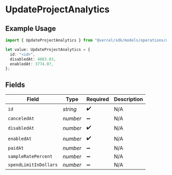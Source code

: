 # UpdateProjectAnalytics

## Example Usage

```typescript
import { UpdateProjectAnalytics } from "@vercel/sdk/models/operations/updateproject.js";

let value: UpdateProjectAnalytics = {
  id: "<id>",
  disabledAt: 4083.03,
  enabledAt: 3774.07,
};
```

## Fields

| Field                 | Type                  | Required              | Description           |
| --------------------- | --------------------- | --------------------- | --------------------- |
| `id`                  | *string*              | :heavy_check_mark:    | N/A                   |
| `canceledAt`          | *number*              | :heavy_minus_sign:    | N/A                   |
| `disabledAt`          | *number*              | :heavy_check_mark:    | N/A                   |
| `enabledAt`           | *number*              | :heavy_check_mark:    | N/A                   |
| `paidAt`              | *number*              | :heavy_minus_sign:    | N/A                   |
| `sampleRatePercent`   | *number*              | :heavy_minus_sign:    | N/A                   |
| `spendLimitInDollars` | *number*              | :heavy_minus_sign:    | N/A                   |